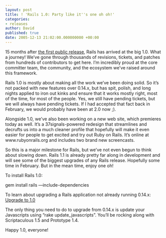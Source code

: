 ```yaml
---
layout: post
title: ! 'Rails 1.0: Party like it''s one oh oh!'
categories:
- releases
author: David
published: true
date: 2005-12-13 21:02:00.000000000 +00:00
---
```

<p>15 months after <a href="http://ruby-talk.org/cgi-bin/scat.rb/ruby/ruby-talk/107370">the first public release</a>, Rails has arrived at the big 1.0. What a journey! We&#8217;ve gone through thousands of revisions, tickets, and patches from hundreds of contributors to get here. I&#8217;m incredibly proud at the core committer team, the community, and the ecosystem we&#8217;ve raised around this framework.</p>
<p>Rails 1.0 is mostly about making all the work we&#8217;ve been doing solid. So it&#8217;s not packed with new features over 0.14.x, but has spit, polish, and long nights applied to iron out kinks and ensure that it works mostly right, most of the time, for most of the people. Yes, we still have pending tickets, but we will always have pending tickets. If I had accepted that fact back in February, we would probably have been at 2.0 now ;).</p>
<p>Alongside 1.0, we&#8217;ve also been working on a new web site, which premieres today as well. It&#8217;s a 37signals-powered redesign that streamlines and decrufts us into a much cleaner profile that hopefully will make it even easier for people to get excited and try out Ruby on Rails. It&#8217;s online at www.rubyonrails.org and includes two brand new screencasts.</p>
<p>So this is a major milestone for Rails, but we&#8217;ve not even begun to think about slowing down. Rails 1.1 is already pretty far along in development and will see some of the biggest upgrades of any Rails release. Hopefully some time in February. But in the mean time, enjoy one oh!</p>
<p>To install Rails 1.0:</p>
gem install rails &#8212;include-dependencies
<p>To learn about upgrading a Rails application not already running 0.14.x: <a href="http://manuals.rubyonrails.com/read/book/19">Upgrade to 1.0</a></p>
<p>The only thing you need to do to upgrade from 0.14.x is update your Javascripts using &#8220;rake update_javascripts&#8221;. You&#8217;ll be rocking along with Scriptaculous 1.5 and Prototype 1.4.</p>
<p>Happy 1.0, everyone!</p>